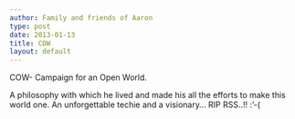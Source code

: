 ```yaml
---
author: Family and friends of Aaron
type: post
date: 2013-01-13
title: COW
layout: default
---
```

COW- Campaign for an Open World.

A philosophy with which he lived and made his all the efforts to make this world one. An unforgettable techie and a visionary… RIP RSS..!! :’-(
